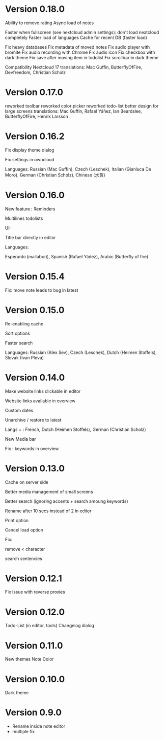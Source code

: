 # Version 0.18.0


Ability to remove rating
Async load of notes

Faster when fullscreen (see nextcloud admin settings): don't load nextcloud completely
Faster load of languages
Cache for recent DB (faster load)

Fix heavy databases
Fix metadata of moved notes
Fix audio player with bromite
Fix audio recording with Chrome
Fix audio icon
Fix checkbox with dark theme
Fix save after moving item in todolist
Fix scrollbar in dark theme

Compatibility Nextcloud 17
translations:  Mac Guffin, ButterflyOfFire, Devfreedom, Christian Scholz

# Version 0.17.0

reworked toolbar
reworked color picker
reworked todo-list
better design for large screens
translations:  Mac Guffin, Rafael Yáñez, Ian Beardslee, ButterflyOfFire, Henrik Larsson


# Version 0.16.2

Fix display theme dialog 

Fix settings in owncloud

Languages: Russian (Mac Guffin), Czech (Leschek), Italian (Gianluca De Moro), German (Christian Scholz), Chinese (水货)


# Version 0.16.0

New feature : Reminders

Multilines todolists


UI:

Title bar directly in editor


Languages:

Esperanto (mallabori), Spanish (Rafael Yáñez), Arabic (Butterfly of fire)


# Version 0.15.4

Fix: move note leads to bug in latest

# Version 0.15.0

Re-enabling cache

Sort options

Faster search

Languages: Russian (Alex Sev), Czech (Leschek), Dutch (Heimen Stoffels), Slovak (Ivan Pleva)


# Version 0.14.0

Make website links clickable in editor

Website links available in overview

Custom dates

Unarchive / restore to latest

Langs + : French, Dutch (Heimen Stoffels), German (Christian Scholz)

New Media bar

Fix : keywords in overview


# Version 0.13.0

Cache on server side

Better media management of small screens

Better search (ignoring accents + search amoung keywords)

Rename after 10 secs instead of 2 in editor

Print option 

Cancel load option

Fix:

remove < character

search sentencies

# Version 0.12.1

Fix issue with reverse proxies

# Version 0.12.0

Todo-List (in editor, tools)
Changelog dialog

# Version 0.11.0

New themes
Note Color

# Version 0.10.0

Dark theme

# Version 0.9.0

- Rename inside note editor
- multiple fix
